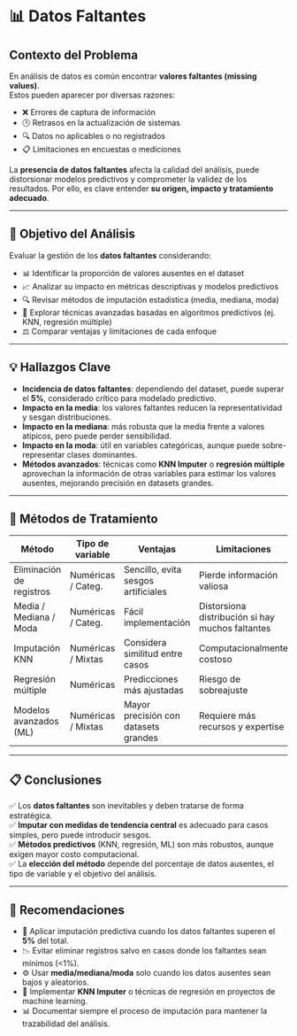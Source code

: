 # 📊 Datos Faltantes

## Contexto del Problema
En análisis de datos es común encontrar **valores faltantes (missing values)**.  
Estos pueden aparecer por diversas razones:

- ❌ Errores de captura de información  
- 🕒 Retrasos en la actualización de sistemas  
- 🔍 Datos no aplicables o no registrados  
- 📋 Limitaciones en encuestas o mediciones  

La **presencia de datos faltantes** afecta la calidad del análisis, puede distorsionar modelos predictivos y comprometer la validez de los resultados. Por ello, es clave entender **su origen, impacto y tratamiento adecuado**.

---

## 🎯 Objetivo del Análisis
Evaluar la gestión de los **datos faltantes** considerando:

- 📊 Identificar la proporción de valores ausentes en el dataset  
- 📈 Analizar su impacto en métricas descriptivas y modelos predictivos  
- 🔍 Revisar métodos de imputación estadística (media, mediana, moda)  
- 🤖 Explorar técnicas avanzadas basadas en algoritmos predictivos (ej. KNN, regresión múltiple)  
- ⚖️ Comparar ventajas y limitaciones de cada enfoque  

---

## 💡 Hallazgos Clave
- **Incidencia de datos faltantes**: dependiendo del dataset, puede superar el **5%**, considerado crítico para modelado predictivo.  
- **Impacto en la media**: los valores faltantes reducen la representatividad y sesgan distribuciones.  
- **Impacto en la mediana**: más robusta que la media frente a valores atípicos, pero puede perder sensibilidad.  
- **Impacto en la moda**: útil en variables categóricas, aunque puede sobre-representar clases dominantes.  
- **Métodos avanzados**: técnicas como **KNN Imputer** o **regresión múltiple** aprovechan la información de otras variables para estimar los valores ausentes, mejorando precisión en datasets grandes.  

---

## 📌 Métodos de Tratamiento

| Método                  | Tipo de variable      | Ventajas                          | Limitaciones |
|--------------------------|----------------------|-----------------------------------|--------------|
| Eliminación de registros | Numéricas / Categ.   | Sencillo, evita sesgos artificiales | Pierde información valiosa |
| Media / Mediana / Moda   | Numéricas / Categ.   | Fácil implementación              | Distorsiona distribución si hay muchos faltantes |
| Imputación KNN           | Numéricas / Mixtas   | Considera similitud entre casos   | Computacionalmente costoso |
| Regresión múltiple       | Numéricas            | Predicciones más ajustadas        | Riesgo de sobreajuste |
| Modelos avanzados (ML)   | Numéricas / Mixtas   | Mayor precisión con datasets grandes | Requiere más recursos y expertise |

---

## 📋 Conclusiones
✅ Los **datos faltantes** son inevitables y deben tratarse de forma estratégica.  
✅ **Imputar con medidas de tendencia central** es adecuado para casos simples, pero puede introducir sesgos.  
✅ **Métodos predictivos** (KNN, regresión, ML) son más robustos, aunque exigen mayor costo computacional.  
✅ La **elección del método** depende del porcentaje de datos ausentes, el tipo de variable y el objetivo del análisis.  

---

## 🔑 Recomendaciones
- 🚀 Aplicar imputación predictiva cuando los datos faltantes superen el **5%** del total.  
- 📉 Evitar eliminar registros salvo en casos donde los faltantes sean mínimos (<1%).  
- ⚙️ Usar **media/mediana/moda** solo cuando los datos ausentes sean bajos y aleatorios.  
- 🧩 Implementar **KNN Imputer** o técnicas de regresión en proyectos de machine learning.  
- 📊 Documentar siempre el proceso de imputación para mantener la trazabilidad del análisis. 
